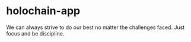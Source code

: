 # holochain-app
We can always strive to do our best no matter the challenges faced. Just focus and be discipline. 
